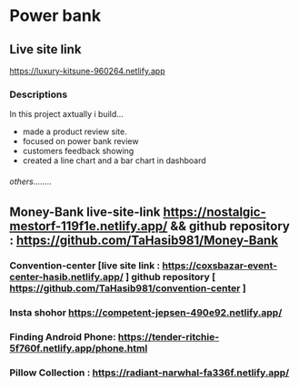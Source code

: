 # Power bank 
## Live site link
https://luxury-kitsune-960264.netlify.app
### Descriptions 
In this project axtually i build...
   * made  a product review site.
   * focused on power bank review
   * customers feedback showing 
   * created a line chart and a bar chart in dashboard
   
 ###### others........

## Money-Bank live-site-link https://nostalgic-mestorf-119f1e.netlify.app/ && github repository : https://github.com/TaHasib981/Money-Bank

### Convention-center [live site link : https://coxsbazar-event-center-hasib.netlify.app/ ] github repository [ https://github.com/TaHasib981/convention-center ]
### Insta shohor https://competent-jepsen-490e92.netlify.app/
### Finding Android Phone: https://tender-ritchie-5f760f.netlify.app/phone.html
### Pillow Collection :  https://radiant-narwhal-fa336f.netlify.app/
